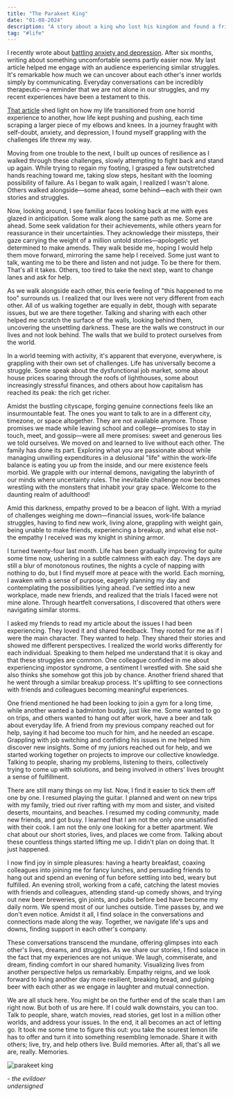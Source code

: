 ```yaml
---
title: "The Parakeet King"
date: "01-08-2024"
description: "A story about a king who lost his kingdom and found a friend."
tag: "#life"
---
```


I recently wrote about [battling anxiety and depression](https://anubhavp.dev/blog/lifeandtheuniverse.html). After six months, writing about something uncomfortable seems partly easier now. My last article helped me engage with an audience experiencing similar struggles. It's remarkable how much we can uncover about each other's inner worlds simply by communicating. Everyday conversations can be incredibly therapeutic—a reminder that we are not alone in our struggles, and my recent experiences have been a testament to this.

[That article](https://anubhavp.dev/blog/lifeandtheuniverse.html) shed light on how my life transitioned from one horrid experience to another, how life kept pushing and pushing, each time scraping a larger piece of my elbows and knees. In a journey fraught with self-doubt, anxiety, and depression, I found myself grappling with the challenges life threw my way.

Moving from one trouble to the next, I built up ounces of resilience as I walked through these challenges, slowly attempting to fight back and stand up again. While trying to regain my footing, I grasped a few outstretched hands reaching toward me, taking slow steps, hesitant with the looming possibility of failure. As I began to walk again, I realized I wasn't alone. Others walked alongside—some ahead, some behind—each with their own stories and struggles.

Now, looking around, I see familiar faces looking back at me with eyes glazed in anticipation. Some walk along the same path as me. Some are ahead. Some seek validation for their achievements, while others yearn for reassurance in their uncertainties. They acknowledge their missteps, their gaze carrying the weight of a million untold stories—apologetic yet determined to make amends. They walk beside me, hoping I would help them move forward, mirroring the same help I received. Some just want to talk, wanting me to be there and listen and not judge. To be there for them. That's all it takes. Others, too tired to take the next step, want to change lanes and ask for help.

As we walk alongside each other, this eerie feeling of "this happened to me too" surrounds us. I realized that our lives were not very different from each other. All of us walking together are equally in debt, though with separate issues, but we are there together. Talking and sharing with each other helped me scratch the surface of the walls, looking behind them, uncovering the unsettling darkness. These are the walls we construct in our lives and not look behind. The walls that we build to protect ourselves from the world.

In a world teeming with activity, it's apparent that everyone, everywhere, is grappling with their own set of challenges. Life has universally become a struggle. Some speak about the dysfunctional job market, some about house prices soaring through the roofs of lighthouses, some about increasingly stressful finances, and others about how capitalism has reached its peak: the rich get richer.

Amidst the bustling cityscape, forging genuine connections feels like an insurmountable feat. The ones you want to talk to are in a different city, timezone, or space altogether. They are not available anymore. Those promises we made while leaving school and college—promises to stay in touch, meet, and gossip—were all mere promises: sweet and generous lies we told ourselves. We moved on and learned to live without each other. The family has done its part. Exploring what you are passionate about while managing unwilling expenditures in a delusional "life" within the work-life balance is eating you up from the inside, and our mere existence feels morbid. We grapple with our internal demons, navigating the labyrinth of our minds where uncertainty rules. The inevitable challenge now becomes wrestling with the monsters that inhabit your gray space. Welcome to the daunting realm of adulthood!

Amid this darkness, empathy proved to be a beacon of light. With a myriad of challenges weighing me down—financial issues, work-life balance struggles, having to find new work, living alone, grappling with weight gain, being unable to make friends, experiencing a breakup, and what else not-the empathy I received was my knight in shining armor.

I turned twenty-four last month. Life has been gradually improving for quite some time now, ushering in a subtle calmness with each day. The days are still a blur of monotonous routines, the nights a cycle of napping with nothing to do, but I find myself more at peace with the world. Each morning, I awaken with a sense of purpose, eagerly planning my day and contemplating the possibilities lying ahead. I've settled into a new workplace, made new friends, and realized that the trials I faced were not mine alone. Through heartfelt conversations, I discovered that others were navigating similar storms.

I asked my friends to read my article about the issues I had been experiencing. They loved it and shared feedback. They rooted for me as if I were the main character. They wanted to help. They shared their stories and showed me different perspectives. I realized the world works differently for each individual. Speaking to them helped me understand that it is okay and that these struggles are common. One colleague confided in me about experiencing impostor syndrome, a sentiment I wrestled with. She said she also thinks she somehow got this job by chance. Another friend shared that he went through a similar breakup process. It's uplifting to see connections with friends and colleagues becoming meaningful experiences.

One friend mentioned he had been looking to join a gym for a long time, while another wanted a badminton buddy, just like me. Some wanted to go on trips, and others wanted to hang out after work, have a beer and talk about everyday life. A friend from my previous company reached out for help, saying it had become too much for him, and he needed an escape. Grappling with job switching and confiding his issues in me helped him discover new insights. Some of my juniors reached out for help, and we started working together on projects to improve our collective knowledge. Talking to people, sharing my problems, listening to theirs, collectively trying to come up with solutions, and being involved in others' lives brought a sense of fulfillment.

There are still many things on my list. Now, I find it easier to tick them off one by one. I resumed playing the guitar. I planned and went on new trips with my family, tried out river rafting with my mom and sister, and visited deserts, mountains, and beaches. I resumed my coding community, made new friends, and got busy. I learned that I am not the only one unsatisfied with their cook. I am not the only one looking for a better apartment. We chat about our short stories, lives, and places we come from. Talking about these countless things started lifting me up. I didn't plan on doing that. It just happened. 

I now find joy in simple pleasures: having a hearty breakfast, coaxing colleagues into joining me for fancy lunches, and persuading friends to hang out and spend an evening of fun before settling into bed, weary but fulfilled. An evening stroll, working from a café, catching the latest movies with friends and colleagues, attending stand-up comedy shows, and trying out new beer breweries, gin joints, and pubs before bed have become my daily norm. We spend most of our lunches outside. Time passes by, and we don't even notice. Amidst it all, I find solace in the conversations and connections made along the way. Together, we navigate life's ups and downs, finding support in each other's company.

These conversations transcend the mundane, offering glimpses into each other's lives, dreams, and struggles. As we share our stories, I find solace in the fact that my experiences are not unique. We laugh, commiserate, and dream, finding comfort in our shared humanity. Visualizing lives from another perspective helps us remarkably. Empathy reigns, and we look forward to living another day more resilient, breaking bread, and gulping beer with each other as we engage in laughter and mutual connection.

We are all stuck here. You might be on the further end of the scale than I am right now. But both of us are here. If I could walk downstairs, you can too. Talk to people, share, watch movies, read stories, get lost in a million other worlds, and address your issues. In the end, it all becomes an act of letting go. It took me some time to figure this out: you take the sourest lemon life has to offer and turn it into something resembling lemonade. Share it with others; live, try, and help others live. Build memories. After all, that's all we are, really. Memories.

![parakeet king](../assets/img/parakeetking/evildoer.png)

\- *the evildoer*  
*undersigned*